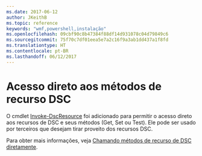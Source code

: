 ```yaml
---
ms.date: 2017-06-12
author: JKeithB
ms.topic: reference
keywords: "wmf,powershell,instalação"
ms.openlocfilehash: 09cbf90c8b47384f88df14d931078c04d79849c6
ms.sourcegitcommit: 75f70c7df01eea5e7a2c16f9a3ab1dd437a1f8fd
ms.translationtype: HT
ms.contentlocale: pt-BR
ms.lasthandoff: 06/12/2017
---
```

<a id="direct-access-to-dsc-resource-methods" class="xliff"></a>
# Acesso direto aos métodos de recurso DSC


O cmdlet [Invoke-DscResource](https://technet.microsoft.com/en-us/library/mt517869.aspx) foi adicionado para permitir o acesso direto aos recursos de DSC e seus métodos (Get, Set ou Test). Ele pode ser usado por terceiros que desejam tirar proveito dos recursos DSC.

Para obter mais informações, veja [Chamando métodos de recurso de DSC diretamente](https://msdn.microsoft.com/powershell/dsc/directcallresource).

